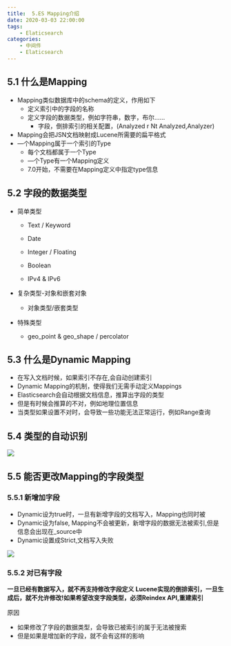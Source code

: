 ```yaml
---
title:  5.ES Mapping介绍
date: 2020-03-03 22:00:00
tags:
    - Elaticsearch
categories:
    - 中间件
    - Elaticsearch
---
```


## 5.1 什么是Mapping


- Mapping类似数据库中的schema的定义，作用如下
  - 定义索引中的字段的名称
  - 定义字段的数据类型，例如字符串，数字，布尔……
  	- 字段，倒排索引的相关配置，(Analyzed r Nt Analyzed,Analyzer)
- Mapping会把JSN文档映射成Lucene所需要的扁平格式
- —个Mapping属于一个索引的Type
  - 每个文档都属于一个Type
  - —个Type有一个Mapping定义
  - 7.0开始，不需要在Mapping定义中指定type信息



## 5.2 字段的数据类型

- 简单类型

  - Text / Keyword

  - Date

  - Integer / Floating

  - Boolean

  - IPv4 & IPv6
- 复杂类型-对象和嵌套对象
  - 对象类型/嵌套类型
- 特殊类型
  - geo_point & geo_shape / percolator



## 5.3 什么是Dynamic Mapping

- 在写入文档时候，如果索引不存在,会自动创建索引
- Dynamic Mapping的机制，使得我们无需手动定义Mappings
- Elasticsearch会自动根据文档信息，推算出字段的类型
- 但是有时候会推算的不对，例如地理位置信息
- 当类型如果设置不对时，会导致一些功能无法正常运行，例如Range查询

## 5.4 类型的自动识别

![](http://dist415.oss-cn-beijing.aliyuncs.com/esmapping.png)



## 5.5 能否更改Mapping的字段类型

### 5.5.1 新增加字段

- Dynamic设为true时，一旦有新增字段的文档写入，Mapping也同时被
- Dynamic设为false, Mapping不会被更新，新增字段的数据无法被索引,但是信息会出现在_source中
- Dynamic设置成Strict,文档写入失败

![](http://dist415.oss-cn-beijing.aliyuncs.com/esdynamic.png)



### 5.5.2 对已有字段

**一旦已经有数据写入，就不再支持修改字段定义**
**Lucene实现的倒排索引，一旦生成后，就不允许修改!如果希望改变字段类型，必须Reindex API,重建索引**

原因

- 如果修改了字段的数据类型，会导致已被索引的属于无法被搜索
- 但是如果是增加新的字段，就不会有这样的影响